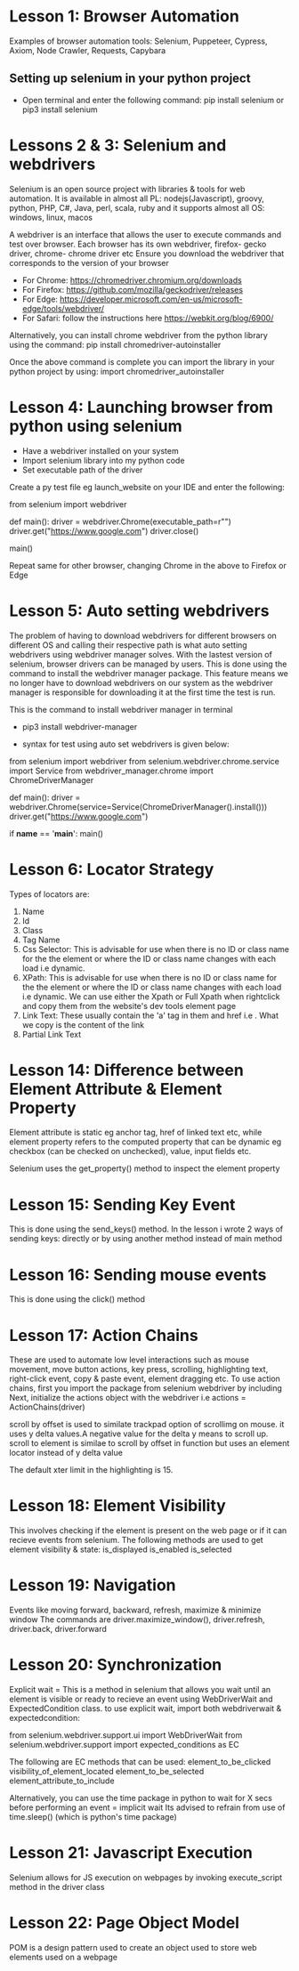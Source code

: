 # Lesson 1: Browser Automation
Examples of browser automation tools:
Selenium, Puppeteer, Cypress, Axiom, Node Crawler, Requests, Capybara

## Setting up selenium in your python project
- Open terminal and enter the following command: 
pip install selenium or pip3 install selenium

# Lessons 2 & 3: Selenium and webdrivers
Selenium is an open source project with libraries & tools for web automation. It is available in almost all PL: nodejs(Javascript), groovy, python, PHP, C#, Java, perl, scala, ruby and it supports almost all OS: windows, linux, macos

A webdriver is an interface that allows the user to execute commands and test over browser. Each browser has its own webdriver, firefox- gecko driver, chrome- chrome driver etc
Ensure you download the webdriver that corresponds to the version of your browser

- For Chrome: https://chromedriver.chromium.org/downloads
- For Firefox: https://github.com/mozilla/geckodriver/releases
- For Edge: https://developer.microsoft.com/en-us/microsoft-edge/tools/webdriver/
- For Safari: follow the instructions here https://webkit.org/blog/6900/

Alternatively, you can install chrome webdriver from the python library using the command:
pip install chromedriver-autoinstaller

Once the above command is complete you can import the library in your python project by using:
import chromedriver_autoinstaller

# Lesson 4: Launching browser from python using selenium
- Have a webdriver installed on your system
- Import selenium library into my python code
- Set executable path of the driver

Create a py test file eg launch_website on your IDE and enter the following:

from selenium import webdriver

def main():
    driver = webdriver.Chrome(executable_path=r"<path of the chrome driver on your machine>")
    driver.get("https://www.google.com")
    driver.close()


main()

Repeat same for other browser, changing Chrome in the above to Firefox or Edge

# Lesson 5: Auto setting webdrivers

The problem of having to download webdrivers for different browsers on different OS and calling their respective path is what auto setting webdrivers using webdriver manager solves.
With the lastest version of selenium, browser drivers can be managed by users. This is done using the command to install the webdriver manager package. This feature means we no longer have to download webdrivers on our system as the webdriver manager is responsible for downloading it at the first time the test is run.

This is the command to install webdriver manager in terminal
- pip3 install webdriver-manager 

- syntax for test using auto set webdrivers is given below:

from selenium import webdriver
from selenium.webdriver.chrome.service import Service
from webdriver_manager.chrome import ChromeDriverManager


def main():
    driver = webdriver.Chrome(service=Service(ChromeDriverManager().install()))
    driver.get("https://www.google.com")


if __name__ == '__main__':
    main()

# Lesson 6: Locator Strategy

Types of locators are:
1. Name
2. Id
3. Class
4. Tag Name
5. Css Selector: This is advisable for use when there is no ID or class name for the the element or where the ID or class name changes with each load i.e dynamic. 
6. XPath: This is advisable for use when there is no ID or class name for the the element or where the ID or class name changes with each load i.e dynamic. We can use either the Xpath or Full Xpath when rightclick and copy them from the website's dev tools element page
7. Link Text: These usually contain the 'a' tag in them and href i.e <a >. What we copy is the content of the link
8. Partial Link Text

# Lesson 14: Difference between Element Attribute & Element Property

Element attribute is static eg anchor tag, href of linked text etc, while element property refers to the computed property that can be dynamic eg checkbox (can be checked on unchecked), value, input fields etc.

Selenium uses the get_property() method to inspect the element property

# Lesson 15: Sending Key Event
This is done using the send_keys() method. In the lesson i wrote 2 ways of sending keys: directly or by using another method instead of main method

# Lesson 16: Sending mouse events
This is done using the click() method

# Lesson 17: Action Chains
These are used to automate low level interactions such as mouse movement, move button actions, key press, scrolling, highlighting text, right-click event, copy & paste event, element dragging etc.
To use action chains, first you import the package from selenium webdriver by including <from selenium.webdriver import ActionChains>
Next, initialize the actions object with the webdriver 
i.e actions = ActionChains(driver)

scroll by offset is used to similate trackpad option of scrollimg on mouse. it uses y delta values.A negative value for the delta y means to scroll up. 
scroll to element is similae to scroll by offset in function but uses an element locator instead of y delta value

The default xter limit in the highlighting is 15.

# Lesson 18: Element Visibility
This involves checking if the element is present on the web page or if it can recieve events from selenium. The following methods are used to get element visibility & state:
is_displayed
is_enabled
is_selected

# Lesson 19: Navigation
Events like moving forward, backward, refresh, maximize & minimize window
The commands are driver.maximize_window(), driver.refresh, driver.back, driver.forward

# Lesson 20: Synchronization
Explicit wait = This is a method in selenium that allows you wait until an element is visible or ready to recieve an event using WebDriverWait and ExpectedCondition class.
to use explicit wait, import both webdriverwait & expectedcondition:

from selenium.webdriver.support.ui import WebDriverWait
from selenium.webdriver.support import expected_conditions as EC

The following are EC methods that can be used:
element_to_be_clicked
visibility_of_element_located
element_to_be_selected
element_attribute_to_include

Alternatively, you can use the time package in python to wait for X secs before performing an event = implicit wait
Its advised to refrain from use of time.sleep() (which is python's time package)


# Lesson 21: Javascript Execution
Selenium allows for JS execution on webpages by invoking execute_script method in the driver class

# Lesson 22: Page Object Model
POM is a design pattern used to create an object used to store web elements used on a webpage